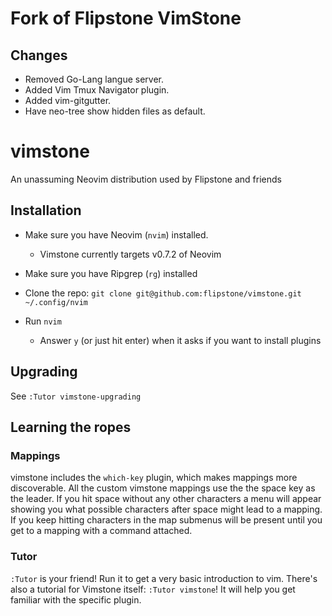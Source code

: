 # Fork of Flipstone VimStone

## Changes
- Removed Go-Lang langue server.
- Added Vim Tmux Navigator plugin.
- Added vim-gitgutter.
- Have neo-tree show hidden files as default.

# vimstone

An unassuming Neovim distribution used by Flipstone and friends

## Installation

* Make sure you have Neovim (`nvim`) installed.
  * Vimstone currently targets v0.7.2 of Neovim
* Make sure you have Ripgrep (`rg`) installed

* Clone the repo: `git clone git@github.com:flipstone/vimstone.git ~/.config/nvim`
* Run `nvim`
  * Answer `y` (or just hit enter) when it asks if you want to install plugins

## Upgrading

See `:Tutor vimstone-upgrading`

## Learning the ropes

### Mappings

vimstone includes the `which-key` plugin, which makes mappings more
discoverable.  All the custom vimstone mappings use the the space key as the
leader. If you hit space without any other characters a menu will appear
showing you what possible characters after space might lead to a mapping. If
you keep hitting characters in the map submenus will be present until you get
to a mapping with a command attached.

### Tutor

`:Tutor` is your friend! Run it to get a very basic introduction to vim.
There's also a tutorial for Vimstone itself: `:Tutor vimstone`! It will help
you get familiar with the specific plugin.
